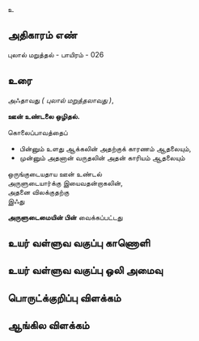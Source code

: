 உ


## அதிகாரம் எண்

புலால் மறுத்தல் - பாயிரம் - 026

## உரை

அஃதாவது _( புலால் மறுத்தலாவது )_,  

**ஊன் உண்டலை ஒழிதல்.**  

கொலைப்பாவத்தைப்  
* பின்னும் உளது ஆக்கலின் அதற்குக் காரணம் ஆதலையும்,  
* முன்னும் அதனான் வருதலின் அதன் காரியம் ஆதலையும்  

ஒருங்குடையதாய ஊன் உண்டல்  
அருளுடையார்க்கு இயைவதன்றாகலின்,  
அதனை விலக்குதற்கு  
இஃது  

**அருளுடைமையின் பின்** வைக்கப்பட்டது


## உயர் வள்ளுவ வகுப்பு காணொளி


## உயர் வள்ளுவ வகுப்பு ஒலி அமைவு 


## பொருட்க்குறிப்பு விளக்கம்


## ஆங்கில விளக்கம்

